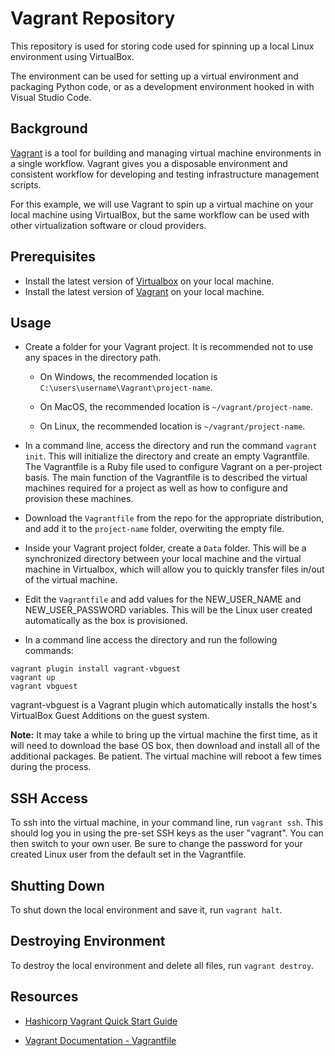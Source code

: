 # Vagrant Repository

This repository is used for storing code used for spinning up a local Linux environment using VirtualBox.

The environment can be used for setting up a virtual environment and packaging Python code, or as a development environment hooked in with Visual Studio Code.

## Background

[Vagrant](https://www.vagrantup.com/intro) is a tool for building and managing virtual machine environments in a single workflow.  Vagrant gives you a disposable environment and consistent workflow for developing and testing infrastructure management scripts.

For this example, we will use Vagrant to spin up a virtual machine on your local machine using VirtualBox, but the same workflow can be used with other virtualization software or cloud providers.

## Prerequisites

* Install the latest version of [Virtualbox](https://www.virtualbox.org/wiki/Downloads) on your local machine.
* Install the latest version of [Vagrant](https://www.vagrantup.com/downloads) on your local machine.

## Usage

* Create a folder for your Vagrant project.  It is recommended not to use any spaces in the directory path.  

    * On Windows, the recommended location is `C:\users\username\Vagrant\project-name`.

    * On MacOS, the recommended location is `~/vagrant/project-name`.

    * On Linux, the recommended location is `~/vagrant/project-name`.

* In a command line, access the directory and run the command `vagrant init`.  This will initialize the directory and create an empty Vagrantfile.  The Vagrantfile is a Ruby file used to configure Vagrant on a per-project basis. The main function of the Vagrantfile is to described the virtual machines required for a project as well as how to configure and provision these machines. 

* Download the `Vagrantfile` from the repo for the appropriate distribution, and add it to the `project-name` folder, overwiting the empty file.

* Inside your Vagrant project folder, create a `Data` folder.  This will be a synchronized directory between your local machine and the virtual machine in Virtualbox, which will allow you to quickly transfer files in/out of the virtual machine.

* Edit the `Vagrantfile` and add values for the NEW_USER_NAME and NEW_USER_PASSWORD variables.  This will be the Linux user created automatically as the box is provisioned.

* In a command line access the directory and run the following commands:

```
vagrant plugin install vagrant-vbguest
vagrant up
vagrant vbguest
```

vagrant-vbguest is a Vagrant plugin which automatically installs the host's VirtualBox Guest Additions on the guest system.

**Note:** It may take a while to bring up the virtual machine the first time, as it will need to download the base OS box, then download and install all of the additional packages.  Be patient.  The virtual machine will reboot a few times during the process.

## SSH Access

To ssh into the virtual machine, in your command line, run `vagrant ssh`.  This should log you in using the pre-set SSH keys as the user "vagrant".  You can then switch to your own user.  Be sure to change the password for your created Linux user from the default set in the Vagrantfile.

## Shutting Down

To shut down the local environment and save it, run `vagrant halt`.

## Destroying Environment

To destroy the local environment and delete all files, run `vagrant destroy`.  

## Resources

* [Hashicorp Vagrant Quick Start Guide](https://learn.hashicorp.com/collections/vagrant/getting-started)

* [Vagrant Documentation - Vagrantfile](https://www.vagrantup.com/docs/vagrantfile)